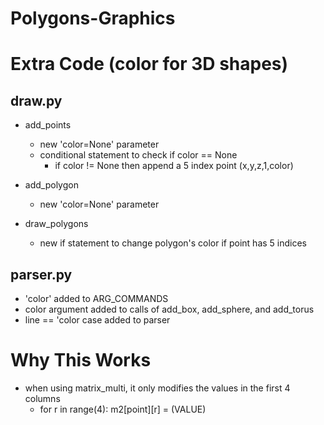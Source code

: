 # Polygons-Graphics

# Extra Code (color for 3D shapes)

## draw.py 

* add_points
  * new 'color=None' parameter
  * conditional statement to check if color == None
    * if color != None then append a 5 index point (x,y,z,1,color)

* add_polygon
  * new 'color=None' parameter

* draw_polygons
  * new if statement to change polygon's color if point has 5 indices


## parser.py

* 'color' added to ARG_COMMANDS
* color argument added to calls of add_box, add_sphere, and add_torus
* line == 'color case added to parser


# Why This Works

* when using matrix_multi, it only modifies the values in the first 4 columns
  * for r in range(4):
    	m2[point][r] = (VALUE)